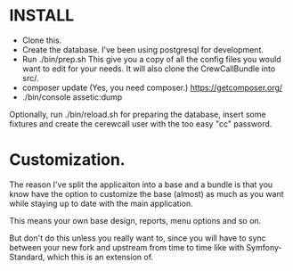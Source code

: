 # INSTALL

 - Clone this.
 - Create the database. I've been using postgresql for development.
 - Run ./bin/prep.sh  This give you a copy of all the config files you would want to edit for your needs. It will also clone the CrewCallBundle into src/.
 - composer update (Yes, you need composer.) https://getcomposer.org/
 - ./bin/console assetic:dump

Optionally, run ./bin/reload.sh for preparing the database, insert some fixtures and create the cerewcall user with the too easy "cc" password.

# Customization.

The reason I've split the applicaiton into a base and a bundle is that you know have the option to customize the base (almost) as much as you want while staying up to date with the main application.

This means your own base design, reports, menu options and so on.

But don't do this unless you really want to, since you will have to sync between your new fork and upstream from time to time like with Symfony-Standard, which this is an extension of.
